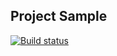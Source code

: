 ## Project Sample
[![Build status](https://ci.appveyor.com/api/projects/status/skw13wywf8eu6g2r/branch/master?svg=true)](https://ci.appveyor.com/project/Mariyapodnebesnaya/pageobject2-4-ibank/branch/master)
